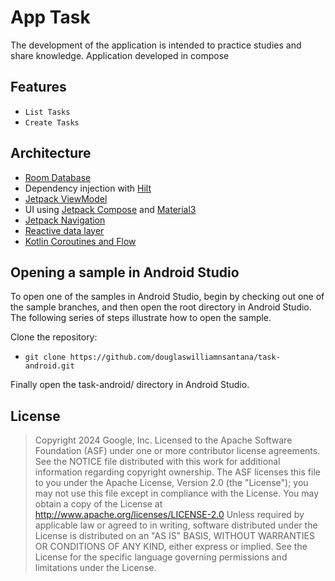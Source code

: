 
# App Task

The development of the application is intended to practice studies and share knowledge. Application developed in compose

## Features

- `List Tasks`
- `Create Tasks`

## Architecture

* [Room Database](https://developer.android.com/training/data-storage/room)
* Dependency injection with [Hilt](https://developer.android.com/training/dependency-injection/hilt-android)
* [Jetpack ViewModel](https://developer.android.com/topic/libraries/architecture/viewmodel)
* UI using [Jetpack Compose](https://developer.android.com/jetpack/compose) and [Material3](https://developer.android.com/jetpack/androidx/releases/compose-material3)
* [Jetpack Navigation](https://developer.android.com/jetpack/compose/navigation)
* [Reactive data layer](https://developer.android.com/topic/architecture/data-layer)
* [Kotlin Coroutines and Flow](https://developer.android.com/kotlin/coroutines)

## Opening a sample in Android Studio

To open one of the samples in Android Studio, begin by checking out one of the sample branches, and then open the root directory in Android Studio. The following series of steps illustrate how to open the sample.

Clone the repository:

- `git clone https://github.com/douglaswilliamnsantana/task-android.git`

Finally open the task-android/ directory in Android Studio.

## License

> Copyright 2024 Google, Inc. Licensed to the Apache Software Foundation
> (ASF) under one or more contributor license agreements. See the NOTICE
> file distributed with this work for additional information regarding
> copyright ownership. The ASF licenses this file to you under the
> Apache License, Version 2.0 (the "License"); you may not use this file
> except in compliance with the License. You may obtain a copy of the
> License at  http://www.apache.org/licenses/LICENSE-2.0  Unless
> required by applicable law or agreed to in writing, software
> distributed under the License is distributed on an "AS IS" BASIS,
> WITHOUT WARRANTIES OR CONDITIONS OF ANY KIND, either express or
> implied. See the License for the specific language governing
> permissions and limitations under the License.
